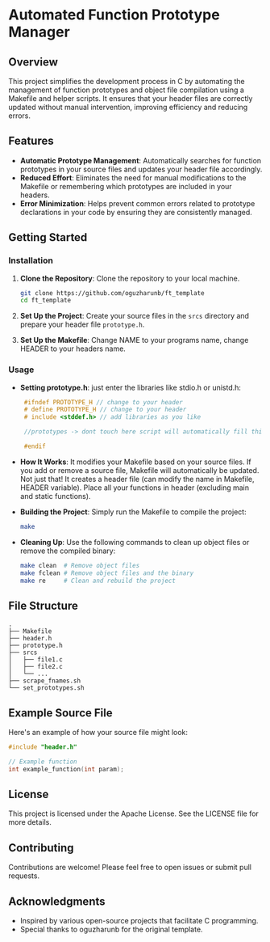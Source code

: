 # Automated Function Prototype Manager

## Overview

This project simplifies the development process in C by automating the management of function prototypes and object file compilation using a Makefile and helper scripts. It ensures that your header files are correctly updated without manual intervention, improving efficiency and reducing errors.

## Features

- **Automatic Prototype Management**: Automatically searches for function prototypes in your source files and updates your header file accordingly.
- **Reduced Effort**: Eliminates the need for manual modifications to the Makefile or remembering which prototypes are included in your headers.
- **Error Minimization**: Helps prevent common errors related to prototype declarations in your code by ensuring they are consistently managed.

## Getting Started

### Installation

1. **Clone the Repository**: Clone the repository to your local machine.
   ```bash
   git clone https://github.com/oguzharunb/ft_template
   cd ft_template
   ```

2. **Set Up the Project**: Create your source files in the `srcs` directory and prepare your header file `prototype.h`.

3. **Set Up the Makefile**: Change NAME to your programs name, change HEADER to your headers name.

### Usage

- **Setting prototype.h**: just enter the libraries like stdio.h or unistd.h:
   ```c
    #ifndef PROTOTYPE_H // change to your header
    # define PROTOTYPE_H // change to your header
    # include <stddef.h> // add libraries as you like

    //prototypes -> dont touch here script will automatically fill this place

    #endif
   ```
- **How It Works**:
    It modifies your Makefile based on your source files.
    If you add or remove a source file, Makefile will automatically be updated.
    Not just that! It creates a header file (can modify the name in Makefile, HEADER variable).
    Place all your functions in header (excluding main and static functions).

- **Building the Project**: Simply run the Makefile to compile the project:
   ```bash
   make
   ```

- **Cleaning Up**: Use the following commands to clean up object files or remove the compiled binary:
   ```bash
   make clean  # Remove object files
   make fclean # Remove object files and the binary
   make re     # Clean and rebuild the project
   ```

## File Structure

```
.
├── Makefile
├── header.h
├── prototype.h
├── srcs
│   ├── file1.c
│   ├── file2.c
│   └── ...
├── scrape_fnames.sh
└── set_prototypes.sh
```

## Example Source File

Here's an example of how your source file might look:

```c
#include "header.h"

// Example function
int example_function(int param);
```

## License

This project is licensed under the Apache License. See the LICENSE file for more details.

## Contributing

Contributions are welcome! Please feel free to open issues or submit pull requests.

## Acknowledgments

- Inspired by various open-source projects that facilitate C programming.
- Special thanks to oguzharunb for the original template.
